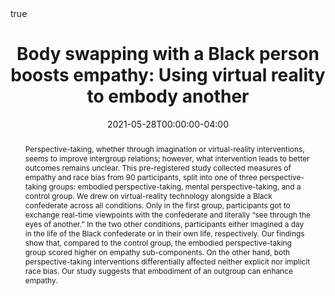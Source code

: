 ---
title: "Body swapping with a Black person boosts empathy: Using virtual reality to embody another"

# Publication name and optional abbreviated publication name.
publication: "*Quarterly Journal of Experimental Psychology*, *74*(12), 2057-2074. <a href='https://doi.org/10.1177/17470218211024826' target='_blank' rel='noopener noreferrer'>doi.org/10.1177/17470218211024826</a>"
#publication_short: 

authors:
- Rémi Thériault
- Jay A. Olson
- Sonia A. Krol
- Amir Raz

publication_types:
- "2"

# Show publication and sharing statistics? (requires valid doi)
add_badge: true

featured: true

date: "2021-05-28T00:00:00-04:00"

doi: "10.1177/17470218211024826"

external_link: https://journals.sagepub.com/doi/abs/10.1177/17470218211024826

links: 
 - name: PDF
   url: "https://remi-theriault.com/Thériault_et_al_2021.pdf"
 - name: Matériel supplémentaire
   url: "https://journals.sagepub.com/doi/suppl/10.1177/17470218211024826"
 - name: Préinscription
   url: "https://osf.io/cws8g"
#  - name: Stats Altmetric
#    url: "https://www.altmetric.com/details/108596790"

abstract: "Perspective-taking, whether through imagination or virtual-reality interventions, seems to improve intergroup relations; however, what intervention leads to better outcomes remains unclear. This pre-registered study collected measures of empathy and race bias from 90 participants, split into one of three perspective-taking groups: embodied perspective-taking, mental perspective-taking, and a control group. We drew on virtual-reality technology alongside a Black confederate across all conditions. Only in the first group, participants got to exchange real-time viewpoints with the confederate and literally “see through the eyes of another.” In the two other conditions, participants either imagined a day in the life of the Black confederate or in their own life, respectively. Our findings show that, compared to the control group, the embodied perspective-taking group scored higher on empathy sub-components. On the other hand, both perspective-taking interventions differentially affected neither explicit nor implicit race bias. Our study suggests that embodiment of an outgroup can enhance empathy."


# ####################################################################


# Featured image
# To use, add an image named `featured.jpg/png` to your page's folder. 
# image:
#  caption: 'Image credit: [**Unsplash**](https://unsplash.com/photos/s9CC2SKySJM)'
#  focal_point: ""
#  preview_only: false

# Associated Projects (optional).
#   Associate this publication with one or more of your projects.
#   Simply enter your project's folder or file name without extension.
#   E.g. `internal-project` references `content/project/internal-project/index.md`.
#   Otherwise, set `projects: []`.
# projects:
# - internal-project

# Slides (optional).
#   Associate this publication with Markdown slides.
#   Simply enter your slide deck's filename without extension.
#   E.g. `slides: "example"` references `content/slides/example/index.md`.
#   Otherwise, set `slides: ""`.
slides: example

math: true

# Summary. An optional shortened abstract.
# summary: Lorem ipsum dolor sit amet, consectetur adipiscing elit. Duis posuere tellus ac convallis placerat. Proin tincidunt magna sed ex sollicitudin condimentum.

tags: []

url_code: 'https://osf.io/u6j2v/'
url_dataset: 'https://osf.io/qkmnp/'
#url_pdf: '#'
#url_poster: '#'
#url_preprint: '#'
#url_project: '#'
#url_slides: '#'
#url_source: '#'
url_video: 'https://vimeo.com/436234481'
---